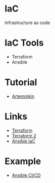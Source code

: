 # IaC
Infrastructure as code


# IaC Tools
* Terraform
* Ansible

# Tutorial
*  [Artemmkin](https://github.com/Artemmkin/infrastructure-as-code-tutorial)

# Links
*  [Terraform](https://blog.gruntwork.io/why-we-use-terraform-and-not-chef-puppet-ansible-saltstack-or-cloudformation-7989dad2865c)
*  [Terratorm 2](https://dev.to/frosnerd/infrastructure-as-code---managing-aws-with-terraform-i9o)
*  [Ansible IaC](https://medium.com/@tomwwright/automation-with-ansible-introduction-ccfa1baf8f5c)

# Example
* [Ansible CI/CD](https://www.blazemeter.com/blog/installing-ci-cd-tools-with-ansible-everything-you-need-to-know)
